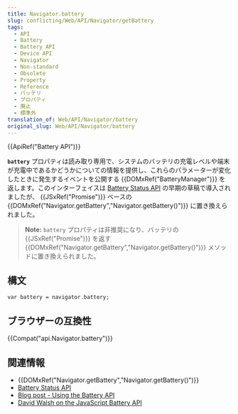 ```yaml
---
title: Navigator.battery
slug: conflicting/Web/API/Navigator/getBattery
tags:
  - API
  - Battery
  - Battery API
  - Device API
  - Navigator
  - Non-standard
  - Obsolete
  - Property
  - Reference
  - バッテリ
  - プロパティ
  - 廃止
  - 標準外
translation_of: Web/API/Navigator/battery
original_slug: Web/API/Navigator/battery
---
```

{{ApiRef("Battery API")}}

**`battery`** プロパティは読み取り専用で、システムのバッテリの充電レベルや端末が充電中であるかどうかについての情報を提供し、これらのパラメーターが変化したときに発生するイベントを公開する {{DOMxRef("BatteryManager")}} を返します。このインターフェイスは [Battery Status API](/ja/docs/Web/API/Battery_Status_API) の早期の草稿で導入されましたが、 {{JSxRef("Promise")}} ベースの {{DOMxRef("Navigator.getBattery","Navigator.getBattery()")}} に置き換えられました。

> **Note:** `battery` プロパティは非推奨になり、バッテリの {{JSxRef("Promise")}} を返す {{DOMxRef("Navigator.getBattery","Navigator.getBattery()")}} メソッドに置き換えられました。

## 構文

    var battery = navigator.battery;

## ブラウザーの互換性

{{Compat("api.Navigator.battery")}}

## 関連情報

- {{DOMxRef("Navigator.getBattery","Navigator.getBattery()")}}
- [Battery Status API](/ja/docs/Web/API/Battery_Status_API)
- [Blog post - Using the Battery API](http://hacks.mozilla.org/2012/02/using-the-battery-api-part-of-webapi/)
- [David Walsh on the JavaScript Battery API](http://davidwalsh.name/battery-api)
